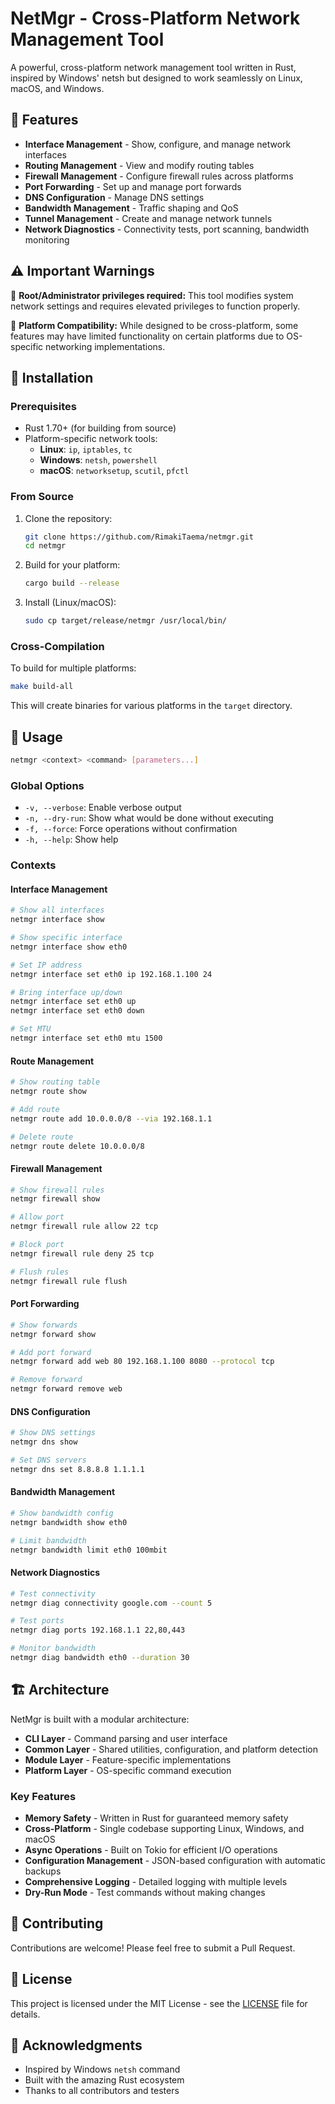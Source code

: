 # NetMgr - Cross-Platform Network Management Tool

A powerful, cross-platform network management tool written in Rust, inspired by Windows' netsh but designed to work seamlessly on Linux, macOS, and Windows.

## 🚀 Features

- **Interface Management** - Show, configure, and manage network interfaces
- **Routing Management** - View and modify routing tables
- **Firewall Management** - Configure firewall rules across platforms
- **Port Forwarding** - Set up and manage port forwards
- **DNS Configuration** - Manage DNS settings
- **Bandwidth Management** - Traffic shaping and QoS
- **Tunnel Management** - Create and manage network tunnels
- **Network Diagnostics** - Connectivity tests, port scanning, bandwidth monitoring

## ⚠️ Important Warnings

🛑 **Root/Administrator privileges required:**
This tool modifies system network settings and requires elevated privileges to function properly.

🛑 **Platform Compatibility:**
While designed to be cross-platform, some features may have limited functionality on certain platforms due to OS-specific networking implementations.

## 🔧 Installation

### Prerequisites

- Rust 1.70+ (for building from source)
- Platform-specific network tools:
  - **Linux**: `ip`, `iptables`, `tc`
  - **Windows**: `netsh`, `powershell`
  - **macOS**: `networksetup`, `scutil`, `pfctl`

### From Source

1. Clone the repository:
   ```bash
   git clone https://github.com/RimakiTaema/netmgr.git
   cd netmgr
   ```

2. Build for your platform:
   ```bash
   cargo build --release
   ```

3. Install (Linux/macOS):
   ```bash
   sudo cp target/release/netmgr /usr/local/bin/
   ```

### Cross-Compilation

To build for multiple platforms:

```bash
make build-all
```

This will create binaries for various platforms in the `target` directory.

## 📖 Usage

```bash
netmgr <context> <command> [parameters...]
```

### Global Options

- `-v, --verbose`: Enable verbose output
- `-n, --dry-run`: Show what would be done without executing
- `-f, --force`: Force operations without confirmation
- `-h, --help`: Show help

### Contexts

#### Interface Management
```bash
# Show all interfaces
netmgr interface show

# Show specific interface
netmgr interface show eth0

# Set IP address
netmgr interface set eth0 ip 192.168.1.100 24

# Bring interface up/down
netmgr interface set eth0 up
netmgr interface set eth0 down

# Set MTU
netmgr interface set eth0 mtu 1500
```

#### Route Management
```bash
# Show routing table
netmgr route show

# Add route
netmgr route add 10.0.0.0/8 --via 192.168.1.1

# Delete route
netmgr route delete 10.0.0.0/8
```

#### Firewall Management
```bash
# Show firewall rules
netmgr firewall show

# Allow port
netmgr firewall rule allow 22 tcp

# Block port
netmgr firewall rule deny 25 tcp

# Flush rules
netmgr firewall rule flush
```

#### Port Forwarding
```bash
# Show forwards
netmgr forward show

# Add port forward
netmgr forward add web 80 192.168.1.100 8080 --protocol tcp

# Remove forward
netmgr forward remove web
```

#### DNS Configuration
```bash
# Show DNS settings
netmgr dns show

# Set DNS servers
netmgr dns set 8.8.8.8 1.1.1.1
```

#### Bandwidth Management
```bash
# Show bandwidth config
netmgr bandwidth show eth0

# Limit bandwidth
netmgr bandwidth limit eth0 100mbit
```

#### Network Diagnostics
```bash
# Test connectivity
netmgr diag connectivity google.com --count 5

# Test ports
netmgr diag ports 192.168.1.1 22,80,443

# Monitor bandwidth
netmgr diag bandwidth eth0 --duration 30
```

## 🏗️ Architecture

NetMgr is built with a modular architecture:

- **CLI Layer** - Command parsing and user interface
- **Common Layer** - Shared utilities, configuration, and platform detection
- **Module Layer** - Feature-specific implementations
- **Platform Layer** - OS-specific command execution

### Key Features

- **Memory Safety** - Written in Rust for guaranteed memory safety
- **Cross-Platform** - Single codebase supporting Linux, Windows, and macOS
- **Async Operations** - Built on Tokio for efficient I/O operations
- **Configuration Management** - JSON-based configuration with automatic backups
- **Comprehensive Logging** - Detailed logging with multiple levels
- **Dry-Run Mode** - Test commands without making changes

## 🤝 Contributing

Contributions are welcome! Please feel free to submit a Pull Request.

## 📄 License

This project is licensed under the MIT License - see the [LICENSE](LICENSE) file for details.

## 🙏 Acknowledgments

- Inspired by Windows `netsh` command
- Built with the amazing Rust ecosystem
- Thanks to all contributors and testers
